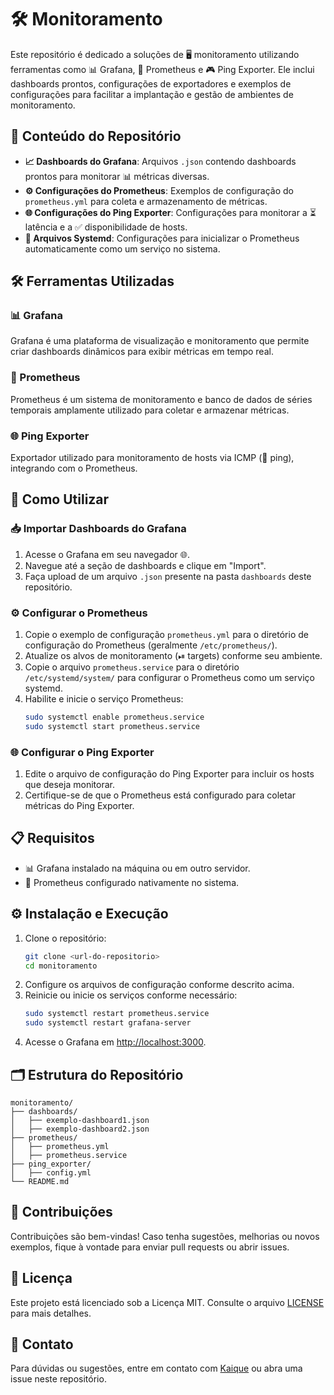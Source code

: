 # 🛠️ Monitoramento

Este repositório é dedicado a soluções de 🖥️ monitoramento utilizando ferramentas como 📊 Grafana, 📡 Prometheus e 🎮 Ping Exporter. Ele inclui dashboards prontos, configurações de exportadores e exemplos de configurações para facilitar a implantação e gestão de ambientes de monitoramento.

## 📂 Conteúdo do Repositório
- **📈 Dashboards do Grafana**:
  Arquivos `.json` contendo dashboards prontos para monitorar 📊 métricas diversas.
- **⚙️ Configurações do Prometheus**:
  Exemplos de configuração do `prometheus.yml` para coleta e armazenamento de métricas.
- **🌐 Configurações do Ping Exporter**:
  Configurações para monitorar a ⏳ latência e a ✅ disponibilidade de hosts.
- **📜 Arquivos Systemd**:
  Configurações para inicializar o Prometheus automaticamente como um serviço no sistema.

## 🛠️ Ferramentas Utilizadas

### 📊 Grafana
Grafana é uma plataforma de visualização e monitoramento que permite criar dashboards dinâmicos para exibir métricas em tempo real.

### 📡 Prometheus
Prometheus é um sistema de monitoramento e banco de dados de séries temporais amplamente utilizado para coletar e armazenar métricas.

### 🌐 Ping Exporter
Exportador utilizado para monitoramento de hosts via ICMP (🔢 ping), integrando com o Prometheus.

## 🚀 Como Utilizar

### 📥 Importar Dashboards do Grafana
1. Acesse o Grafana em seu navegador 🌐.
2. Navegue até a seção de dashboards e clique em "Import".
3. Faça upload de um arquivo `.json` presente na pasta `dashboards` deste repositório.

### ⚙️ Configurar o Prometheus
1. Copie o exemplo de configuração `prometheus.yml` para o diretório de configuração do Prometheus (geralmente `/etc/prometheus/`).
2. Atualize os alvos de monitoramento (⏯ targets) conforme seu ambiente.
3. Copie o arquivo `prometheus.service` para o diretório `/etc/systemd/system/` para configurar o Prometheus como um serviço systemd.
4. Habilite e inicie o serviço Prometheus:
   ```bash
   sudo systemctl enable prometheus.service
   sudo systemctl start prometheus.service
   ```

### 🌐 Configurar o Ping Exporter
1. Edite o arquivo de configuração do Ping Exporter para incluir os hosts que deseja monitorar.
2. Certifique-se de que o Prometheus está configurado para coletar métricas do Ping Exporter.

## 📋 Requisitos
- 📊 Grafana instalado na máquina ou em outro servidor.
- 📡 Prometheus configurado nativamente no sistema.

## ⚙️ Instalação e Execução
1. Clone o repositório:
   ```bash
   git clone <url-do-repositorio>
   cd monitoramento
   ```
2. Configure os arquivos de configuração conforme descrito acima.
3. Reinicie ou inicie os serviços conforme necessário:
   ```bash
   sudo systemctl restart prometheus.service
   sudo systemctl restart grafana-server
   ```
4. Acesse o Grafana em [http://localhost:3000](http://localhost:3000).

## 🗂️ Estrutura do Repositório
```
monitoramento/
├── dashboards/
│   ├── exemplo-dashboard1.json
│   ├── exemplo-dashboard2.json
├── prometheus/
│   ├── prometheus.yml
│   ├── prometheus.service
├── ping_exporter/
│   ├── config.yml
└── README.md
```

## 🤝 Contribuições
Contribuições são bem-vindas! Caso tenha sugestões, melhorias ou novos exemplos, fique à vontade para enviar pull requests ou abrir issues.

## 📜 Licença
Este projeto está licenciado sob a Licença MIT. Consulte o arquivo [LICENSE](LICENSE) para mais detalhes.

## 📧 Contato
Para dúvidas ou sugestões, entre em contato com [Kaique](mailto:<seu-email>) ou abra uma issue neste repositório.

